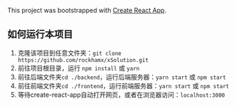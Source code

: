 This project was bootstrapped with [Create React App](https://github.com/facebook/create-react-app).

## 如何运行本项目

1. 克隆该项目到任意文件夹：`git clone https://github.com/rockhamx/xSolution.git`
2. 前往项目根目录，运行 `npm install` 或 `yarn`
3. 前往后端文件夹`cd ./backend`，运行后端服务器：`yarn start` 或 `npm start`
4. 前往前端文件夹`cd ./frontend`，运行前端服务器：`yarn start` 或 `npm start`
5. 等待create-react-app自动打开网页，或者在浏览器访问：`localhost:3000`

